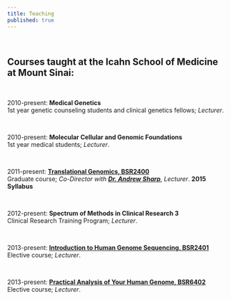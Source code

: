 ```yaml
---
title: Teaching
published: true
---
```


<br>

## Courses taught at the Icahn School of Medicine at Mount Sinai:  

<br>

2010-present: **Medical Genetics**  
1st year genetic counseling students and clinical genetics fellows; _Lecturer_.  

<br>

2010-present: **Molecular Cellular and Genomic Foundations**   
1st year medical students; _Lecturer_.  

<br>

2011-present: **[Translational Genomics, BSR2400](http://fusion.mssm.edu/gradschool/descript.cfm?cname=236)**  
Graduate course; _Co-Director with [**Dr. Andrew Sharp**](http://www.mountsinai.org/profiles/andrew-j-null-sharp), Lecturer_. **2015 Syllabus**  

<br>

2012-present: **Spectrum of Methods in Clinical Research 3**  
Clinical Research Training Program; _Lecturer_.  

<br>

2013-present: **[Introduction to Human Genome Sequencing, BSR2401](https://sap.mssm.edu/elective/courses/descript2.cfm?cnum=278)**  
Elective course; _Lecturer_.  

<br>

2013-present: **[Practical Analysis of Your Human Genome, BSR6402](https://sap.mssm.edu/elective/courses/descript2.cfm?cnum=279)**  
Elective course; _Lecturer_.